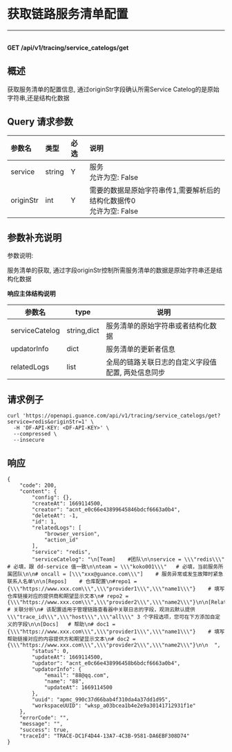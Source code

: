 # 获取链路服务清单配置

---

<br />**GET /api/v1/tracing/service_catelogs/get**

## 概述
获取服务清单的配置信息, 通过originStr字段确认所需Service Catelog的是原始字符串,还是结构化数据




## Query 请求参数

| 参数名        | 类型     | 必选   | 说明              |
|:-----------|:-------|:-----|:----------------|
| service | string | Y | 服务<br>允许为空: False <br> |
| originStr | int | Y | 需要的数据是原始字符串传1,需要解析后的结构化数据传0<br>允许为空: False <br> |

## 参数补充说明

参数说明:

服务清单的获取, 通过字段originStr控制所需服务清单的数据是原始字符串还是结构化数据

**响应主体结构说明**

|  参数名                |   type  |          说明          |
|-----------------------|----------|------------------------|
|serviceCatelog             |string,dict |  服务清单的原始字符串或者结构化数据 |
|updatorInfo             |dict |  服务清单的更新者信息 |
|relatedLogs       |list |  全局的链路关联日志的自定义字段值配置, 两处信息同步 |




## 请求例子
```shell
curl 'https://openapi.guance.com/api/v1/tracing/service_catelogs/get?service=redis&originStr=1' \
  -H 'DF-API-KEY: <DF-API-KEY>' \
  --compressed \
  --insecure
```




## 响应
```shell
{
    "code": 200,
    "content": {
        "config": {},
        "createAt": 1669114500,
        "creator": "acnt_e0c66e43899645846bdcf6663a0b4",
        "deleteAt": -1,
        "id": 1,
        "relatedLogs": [
            "browser_version",
            "action_id"
        ],
        "service": "redis",
        "serviceCatelog": "\n[Team]    #团队\n\nservice = \\\"redis\\\"    # 必填，跟 dd-service 值一致\n\nteam = \\\"koko001\\\"   # 必填，当前服务所属团队\n\n# oncall = [\\\"xxx@guance.com\\\"]    # 服务异常或发生故障时紧急联系人名单\n\n[Repos]    # 仓库配置\n#repo1 = {\\\"https://www.xxx.com\\\",\\\"provider1\\\",\\\"name1\\\"}    # 填写仓库链接对应的提供商和期望显示文本\n# repo2 = {\\\"https://www.xxx.com\\\",\\\"provider2\\\",\\\"name2\\\"}\n\n[Related]   # 关联分析\n# 该配置适用于管理链路查看器中关联日志的字段，观测云默认提供 \\\"trace_id\\\",\\\"host\\\",\\\"all\\\" 3 个字段选项，您可在下方添加自定义的字段\n\n[Docs]   # 帮助\n# doc1 = {\\\"https://www.xxx.com\\\",\\\"provider1\\\",\\\"name1\\\"}    # 填写帮助链接对应的内容提供方和期望显示文本\n# doc2 = {\\\"https://www.xxx.com\\\",\\\"provider2\\\",\\\"name2\\\"}\n\n  ",
        "status": 0,
        "updateAt": 1669114500,
        "updator": "acnt_e0c66e438996458b6bdcf6663a0b4",
        "updatorInfo": {
            "email": "88@qq.com",
            "name": "88",
            "updateAt": 1669114500
        },
        "uuid": "apmc_990c37d66bab4f310da4a37dd1d95",
        "workspaceUUID": "wksp_a03bcea1b4e2e9a30141712931f1e"
    },
    "errorCode": "",
    "message": "",
    "success": true,
    "traceId": "TRACE-DC1F4D44-13A7-4C3B-9581-DA6EBF308D74"
} 
```




